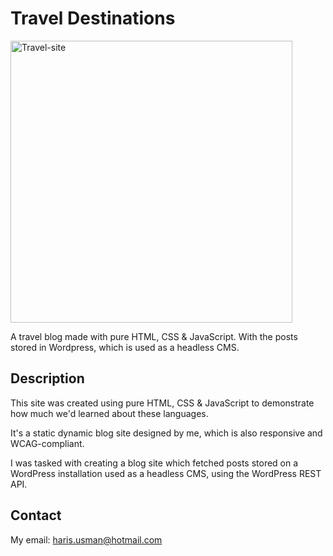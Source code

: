 # Travel Destinations

<img width="451" alt="Travel-site" src="https://user-images.githubusercontent.com/73777398/173134480-dcd24183-b7d1-4980-892e-6d2ba904bd4e.png">

A travel blog made with pure HTML, CSS & JavaScript. With the posts stored in Wordpress, which is used as a headless CMS.

## Description

This site was created using pure HTML, CSS & JavaScript to demonstrate how much we'd learned about these languages.

It's a static dynamic blog site designed by me, which is also responsive and WCAG-compliant.

I was tasked with creating a blog site which fetched posts stored on a WordPress installation used as a headless CMS, using the WordPress REST API.


## Contact

My email: haris.usman@hotmail.com
